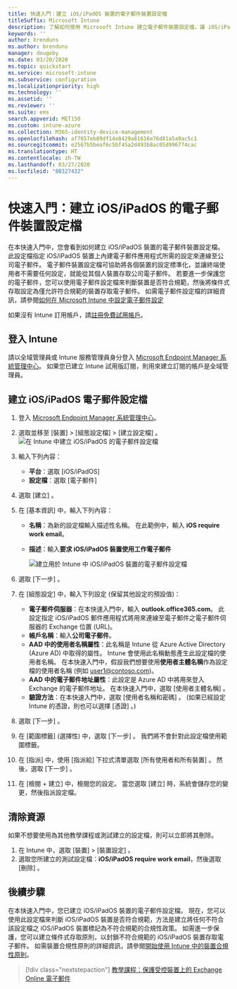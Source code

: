 ```yaml
---
title: 快速入門：建立 iOS/iPadOS 裝置的電子郵件裝置設定檔
titleSuffix: Microsoft Intune
description: 了解如何使用 Microsoft Intune 建立電子郵件裝置設定檔，讓 iOS/iPadOS 裝置可以安全地連線至公司電子郵件。
keywords: ''
author: brenduns
ms.author: brenduns
manager: dougeby
ms.date: 03/20/2020
ms.topic: quickstart
ms.service: microsoft-intune
ms.subservice: configuration
ms.localizationpriority: high
ms.technology: ''
ms.assetid: ''
ms.reviewer: ''
ms.suite: ems
search.appverid: MET150
ms.custom: intune-azure
ms.collection: M365-identity-device-management
ms.openlocfilehash: af7657eb89df14e8429a81616e76d81a5a9ac5c1
ms.sourcegitcommit: e2567b5beaf6c5bf45a2d493b8ac05d996774cac
ms.translationtype: HT
ms.contentlocale: zh-TW
ms.lasthandoff: 03/27/2020
ms.locfileid: "80327432"
---
```

# <a name="quickstart-create-an-email-device-profile-for-iosipados"></a>快速入門：建立 iOS/iPadOS 的電子郵件裝置設定檔

在本快速入門中，您會看到如何建立 iOS/iPadOS 裝置的電子郵件裝置設定檔。 此設定檔指定 iOS/iPadOS 裝置上內建電子郵件應用程式所需的設定來連線至公司電子郵件。 電子郵件裝置設定檔可協助將各個裝置的設定標準化，並讓終端使用者不需要任何設定，就能從其個人裝置存取公司電子郵件。 若要進一步保護您的電子郵件，您可以使用電子郵件設定檔來判斷裝置是否符合規範，然後將條件式存取設定為僅允許符合規範的裝置存取電子郵件。 如需電子郵件設定檔的詳細資訊，請參閱[如何在 Microsoft Intune 中設定電子郵件設定](email-settings-configure.md)

如果沒有 Intune 訂用帳戶，請[註冊免費試用帳戶](../fundamentals/free-trial-sign-up.md)。

## <a name="sign-in-to-intune"></a>登入 Intune

請以全域管理員或 Intune 服務管理員身分登入 [Microsoft Endpoint Manager 系統管理中心](https://go.microsoft.com/fwlink/?linkid=2109431)。 如果您已建立 Intune 試用版訂閱，則用來建立訂閱的帳戶是全域管理員。

## <a name="create-an-iosipados-email-profile"></a>建立 iOS/iPadOS 電子郵件設定檔

1. 登入 [Microsoft Endpoint Manager 系統管理中心](https://go.microsoft.com/fwlink/?linkid=2109431)。

2. 選取並移至 [裝置]   > [組態設定檔]   > [建立設定檔]  。
   ![在 Intune 中建立 iOS/iPadOS 的電子郵件設定檔](./media/quickstart-email-profile/ios-create-profile.png)

3. 輸入下列內容：
   - **平台**：選取 [iOS/iPadOS] 
   - **設定檔**：選取 [電子郵件] 
  
4. 選取 [建立]  。

5. 在 [基本資訊]  中，輸入下列內容：
   - **名稱**：為新的設定檔輸入描述性名稱。 在此範例中，輸入 **iOS require work email**。
   - **描述**：輸入**要求 iOS/iPadOS 裝置使用工作電子郵件**


        ![建立用於 Intune 中 iOS/iPadOS 裝置的電子郵件設定檔](./media/quickstart-email-profile/ios-email-profile-name.png)

6. 選取 [下一步]  。

7. 在 [組態設定]  中，輸入下列設定 (保留其他設定的預設值)：
   - **電子郵件伺服器**：在本快速入門中，輸入 **outlook.office365.com**。 此設定指定 iOS/iPadOS 郵件應用程式將用來連線至電子郵件之電子郵件伺服器的 Exchange 位置 (URL)。
   - **帳戶名稱**：輸入**公司電子郵件**。
   - **AAD 中的使用者名稱屬性**：此名稱是 Intune 從 Azure Active Directory (Azure AD) 中取得的屬性。 Intune 會使用此名稱動態產生此設定檔的使用者名稱。 在本快速入門中，假設我們想要使用**使用者主體名稱**作為設定檔的使用者名稱 (例如 user1@contoso.com)。
   - **AAD 中的電子郵件地址屬性**：此設定是 Azure AD 中將用來登入 Exchange 的電子郵件地址。 在本快速入門中，選取 [使用者主體名稱]  。
   - **驗證方法**：在本快速入門中，選取 [使用者名稱和密碼]  。 (如果已經設定 Intune 的憑證，則也可以選擇 [憑證]  。)

8. 選取 [下一步]  。

9. 在 [範圍標籤]  (選擇性) 中，選取 [下一步]  。 我們將不會針對此設定檔使用範圍標籤。

10. 在 [指派]  中，使用 [指派給]  下拉式清單選取 [所有使用者和所有裝置]  。  然後，選取 [下一步]  。

11. 在 [檢閱 + 建立]  中，檢閱您的設定。 當您選取 [建立]  時，系統會儲存您的變更，然後指派設定檔。 

## <a name="clean-up-resources"></a>清除資源

如果不想要使用為其他教學課程或測試建立的設定檔，則可以立即將其刪除。

1. 在 Intune 中，選取 [裝置]   > [裝置設定]  。
2. 選取您所建立的測試設定檔：**iOS/iPadOS require work email**，然後選取 [刪除]  。 

## <a name="next-steps"></a>後續步驟

在本快速入門中，您已建立 iOS/iPadOS 裝置的電子郵件設定檔。 現在，您可以使用此設定檔來判斷 iOS/iPadOS 裝置是否符合規範，方法是建立將任何不符合該設定檔之 iOS/iPadOS 裝置標記為不符合規範的合規性政策。 如需進一步保護，您可以建立條件式存取原則，以封鎖不符合規範的 iOS/iPadOS 裝置存取電子郵件。 如需裝置合規性原則的詳細資訊，請參閱[開始使用 Intune 中的裝置合規性原則](../protect/device-compliance-get-started.md)。

> [!div class="nextstepaction"]
> [教學課程：保護受控裝置上的 Exchange Online 電子郵件](../protect/tutorial-protect-email-on-enrolled-devices.md)
